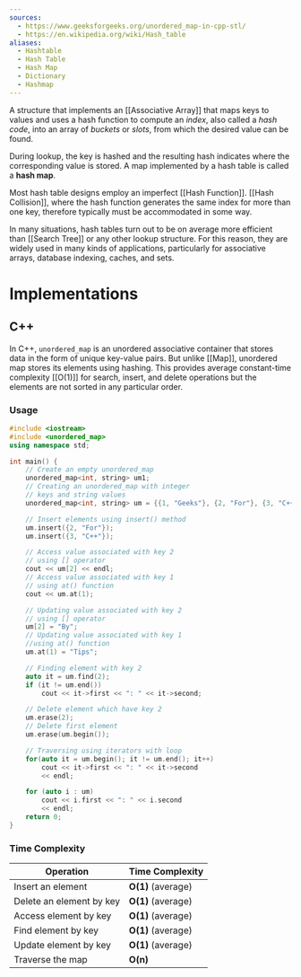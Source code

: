 ```yaml
---
sources:
  - https://www.geeksforgeeks.org/unordered_map-in-cpp-stl/
  - https://en.wikipedia.org/wiki/Hash_table
aliases:
  - Hashtable
  - Hash Table
  - Hash Map
  - Dictionary
  - Hashmap
---
```

A structure that implements an [[Associative Array]] that maps keys to values and uses a hash function to compute an _index_, also called a _hash code_, into an array of _buckets_ or _slots_, from which the desired value can be found.

During lookup, the key is hashed and the resulting hash indicates where the corresponding value is stored. A map implemented by a hash table is called a **hash map**.

Most hash table designs employ an imperfect [[Hash Function]]. [[Hash Collision]], where the hash function generates the same index for more than one key, therefore typically must be accommodated in some way.

In many situations, hash tables turn out to be on average more efficient than [[Search Tree]] or any other lookup structure. For this reason, they are widely used in many kinds of applications, particularly for associative arrays, database indexing, caches, and sets.

# Implementations

## C++

In C++, `unordered_map` is an unordered associative container that stores data in the form of unique key-value pairs. But unlike [[Map]], unordered map stores its elements using hashing. This provides average constant-time complexity [[O(1)]] for search, insert, and delete operations but the elements are not sorted in any particular order.

### Usage

```cpp
#include <iostream>
#include <unordered_map>
using namespace std;

int main() {
    // Create an empty unordered_map
    unordered_map<int, string> um1;
    // Creating an unordered_map with integer
    // keys and string values
    unordered_map<int, string> um = {{1, "Geeks"}, {2, "For"}, {3, "C++"}};

	// Insert elements using insert() method
    um.insert({2, "For"});
    um.insert({3, "C++"});

	// Access value associated with key 2
    // using [] operator
    cout << um[2] << endl;
    // Access value associated with key 1
    // using at() function
    cout << um.at(1);

	// Updating value associated with key 2
    // using [] operator
    um[2] = "By";
    // Updating value associated with key 1
    //using at() function
    um.at(1) = "Tips";

	// Finding element with key 2
    auto it = um.find(2);
    if (it != um.end())
        cout << it->first << ": " << it->second;

	// Delete element which have key 2
    um.erase(2);
    // Delete first element
    um.erase(um.begin());

	// Traversing using iterators with loop
    for(auto it = um.begin(); it != um.end(); it++)
        cout << it->first << ": " << it->second
        << endl;

    for (auto i : um) 
        cout << i.first << ": " << i.second
        << endl;
    return 0;
}
```

### Time Complexity

|****Operation****|****Time Complexity****|
|---|---|
|Insert an element|****O(1)**** (average)|
|Delete an element by key|****O(1)**** (average)|
|Access element by key|****O(1)**** (average)|
|Find element by key|****O(1)**** (average)|
|Update element by key|****O(1)**** (average)|
|Traverse the map|****O(n)****|